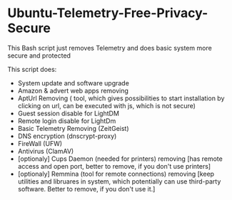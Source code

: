 # Ubuntu-Telemetry-Free-Privacy-Secure
This Bash script just removes Telemetry and does basic system more secure and protected

This script does:
* System update and software upgrade
* Amazon & advert web apps removing
* AptUrl Removing ( tool, which gives possibilities to start installation by clicking on url, can be executed with js, which is not secure)
* Guest session disable for LightDM
* Remote login disable for LightDm
* Basic Telemetry Removing (ZeitGeist)
* DNS encryption (dnscrypt-proxy)
* FireWall (UFW)
* Antivirus (ClamAV)
* [optionaly] Cups Daemon (needed for printers) removing [has remote access and open port, better to remove, if you don't use printers]
* [optionaly] Remmina (tool for remote connections) removing [keep utilities and libruares in system, which potentially can use third-party software. Better to remove, if you don't use it.]
